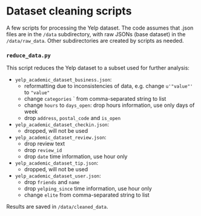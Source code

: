 # Dataset cleaning scripts

A few scripts for processing the Yelp dataset. The code assumes that .json 
files are in the `/data` subdirectory, with raw JSONs (base dataset) in the 
`/data/raw_data`. Other subdirectories are created by scripts as needed.

### `reduce_data.py`

This script reduces the Yelp dataset to a subset used for further analysis:
- `yelp_academic_dataset_business.json`:
  - reformatting due to inconsistencies of data, e.g. change `u'"value"'` to `"value"`
  - change `categories` ` from comma-separated string to list
  - change `hours` to `days_open`: drop hours information, use only days of week
  - drop `address`, `postal_code` and `is_open`
- `yelp_academic_dataset_checkin.json`:
  - dropped, will not be used
- `yelp_academic_dataset_review.json`:
  - drop review text
  - drop `review_id`
  - drop `date` time information, use hour only
- `yelp_academic_dataset_tip.json`:
  - dropped, will not be used
- `yelp_academic_dataset_user.json`:
  - drop `friends` and `name`
  - drop `yelping_since` time information, use hour only
  - change `elite` from comma-separated string to list

Results are saved in `/data/cleaned_data`.
  
